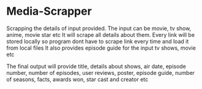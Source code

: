 # Media-Scrapper

Scrapping the details of input provided.
The input can be movie, tv show, anime, movie star etc
It will scrape all details about them.
Every link will be stored locally so program dont have to scrape link every time and load it from local files
It also provides episode guide for the input tv shows, movie etc

The final output will provide title, details about shows, air date, episode number, number of episodes, user reviews, poster, episode guide, number of seasons, facts, awards won, star cast and creator etc
